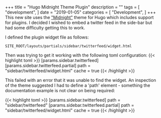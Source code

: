 +++
title = "Hugo Midnight Theme Plugin"
description = ""
tags = [
    "development",
]
date = "2019-01-05"
categories = [
    "Development",
]
+++
This new site uses the ["Midnight"](https://themes.gohugo.io/midnight/) theme for Hugo which includes
support for plugins. I decided I wished to embed a twitter feed in the side-bar but had some difficulty getting this to work.

I defined the plugin widget file as follows:

`SITE_ROOT/layouts/partials/sidebar/twitterfeed/widget.html`

Then was trying to get it working with the following toml configuration:
{{< highlight toml >}}
    [params.sidebar.twitterfeed]
        [params.sidebar.twitterfeed.partial]
            path = "sidebar/twitterfeed/widget.html"
            cache = true
{{< /highlight >}}

This failed with an error that it was unable to find the widget. An inspection of the theme suggested I had to define a 'path' element - something the documentation example is not clear on being required:

{{< highlight toml >}}
    [params.sidebar.twitterfeed]
        path = "sidebar/twitterfeed"
        [params.sidebar.twitterfeed.partial]
            path = "sidebar/twitterfeed/widget.html"
            cache = true
{{< /highlight >}}
